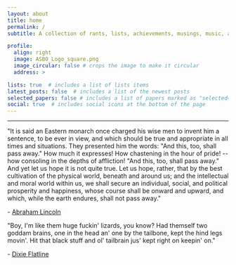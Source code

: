 ```yaml
---
layout: about
title: home
permalink: /
subtitle: A collection of rants, lists, achievements, musings, music, and other things I find interesting.

profile:
  align: right
  image: ASBO_Logo_square.png
  image_circular: false # crops the image to make it circular
  address: >

lists: true  # includes a list of lists items
latest_posts: false  # includes a list of the newest posts
selected_papers: false # includes a list of papers marked as "selected={true}"
social: true  # includes social icons at the bottom of the page
---
```


---
"It is said an Eastern monarch once charged his wise men to invent him a sentence, to be ever in view, and which should be true and appropriate in all times and situations. They presented him the words: "And this, too, shall pass away." How much it expresses! How chastening in the hour of pride! -- how consoling in the depths of affliction! "And this, too, shall pass away." And yet let us hope it is not quite true. Let us hope, rather, that by the best cultivation of the physical world, beneath and around us; and the intellectual and moral world within us, we shall secure an individual, social, and political prosperity and happiness, whose course shall be onward and upward, and which, while the earth endures, shall not pass away."

\- [Abraham Lincoln](https://en.wikipedia.org/wiki/This_too_shall_pass)  
  

"Boy, I'm like them huge fuckin' lizards, you know? Had themself two goddam brains, one in the head an' one by the tailbone, kept the hind legs movin'. Hit that black stuff and ol' tailbrain jus' kept right on keepin' on."
      
\- [Dixie Flatline](https://williamgibson.fandom.com/wiki/Dixie_Flatline)  

